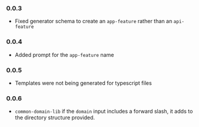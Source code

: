 ### 0.0.3
- Fixed generator schema to create an `app-feature` rather than an `api-feature`

### 0.0.4
- Added prompt for the `app-feature` name

### 0.0.5
- Templates were not being generated for typescript files

### 0.0.6
- `common-domain-lib` if the `domain` input includes a forward slash, it adds to the directory structure provided.